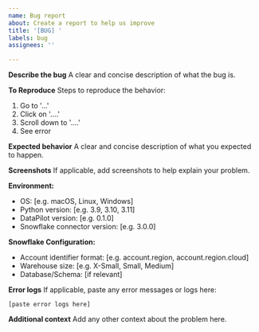 ```yaml
---
name: Bug report
about: Create a report to help us improve
title: '[BUG] '
labels: bug
assignees: ''

---
```


**Describe the bug**
A clear and concise description of what the bug is.

**To Reproduce**
Steps to reproduce the behavior:
1. Go to '...'
2. Click on '....'
3. Scroll down to '....'
4. See error

**Expected behavior**
A clear and concise description of what you expected to happen.

**Screenshots**
If applicable, add screenshots to help explain your problem.

**Environment:**
 - OS: [e.g. macOS, Linux, Windows]
 - Python version: [e.g. 3.9, 3.10, 3.11]
 - DataPilot version: [e.g. 0.1.0]
 - Snowflake connector version: [e.g. 3.0.0]

**Snowflake Configuration:**
 - Account identifier format: [e.g. account.region, account.region.cloud]
 - Warehouse size: [e.g. X-Small, Small, Medium]
 - Database/Schema: [if relevant]

**Error logs**
If applicable, paste any error messages or logs here:
```
[paste error logs here]
```

**Additional context**
Add any other context about the problem here. 